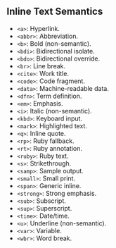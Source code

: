 
## Inline Text Semantics
- `<a>`: Hyperlink.
- `<abbr>`: Abbreviation.
- `<b>`: Bold (non-semantic).
- `<bdi>`: Bidirectional isolate.
- `<bdo>`: Bidirectional override.
- `<br>`: Line break.
- `<cite>`: Work title.
- `<code>`: Code fragment.
- `<data>`: Machine-readable data.
- `<dfn>`: Term definition.
- `<em>`: Emphasis.
- `<i>`: Italic (non-semantic).
- `<kbd>`: Keyboard input.
- `<mark>`: Highlighted text.
- `<q>`: Inline quote.
- `<rp>`: Ruby fallback.
- `<rt>`: Ruby annotation.
- `<ruby>`: Ruby text.
- `<s>`: Strikethrough.
- `<samp>`: Sample output.
- `<small>`: Small print.
- `<span>`: Generic inline.
- `<strong>`: Strong emphasis.
- `<sub>`: Subscript.
- `<sup>`: Superscript.
- `<time>`: Date/time.
- `<u>`: Underline (non-semantic).
- `<var>`: Variable.
- `<wbr>`: Word break.
